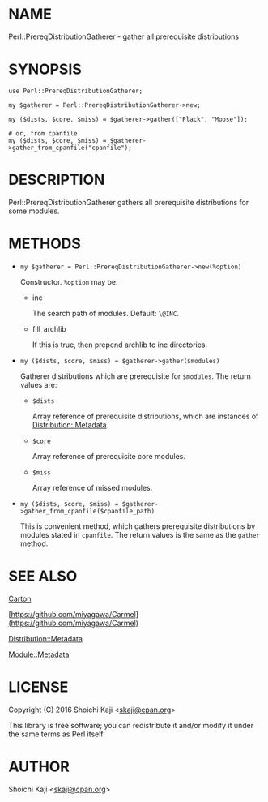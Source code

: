 # NAME

Perl::PrereqDistributionGatherer - gather all prerequisite distributions

# SYNOPSIS

    use Perl::PrereqDistributionGatherer;

    my $gatherer = Perl::PrereqDistributionGatherer->new;

    my ($dists, $core, $miss) = $gatherer->gather(["Plack", "Moose"]);

    # or, from cpanfile
    my ($dists, $core, $miss) = $gatherer->gather_from_cpanfile("cpanfile");

# DESCRIPTION

Perl::PrereqDistributionGatherer gathers all prerequisite distributions for some modules.

# METHODS

- `my $gatherer = Perl::PrereqDistributionGatherer->new(%option)`

    Constructor. `%option` may be:

    - inc

        The search path of modules. Default: `\@INC`.

    - fill\_archlib

        If this is true, then prepend archlib to inc directories.

- `my ($dists, $core, $miss) = $gatherer->gather($modules)`

    Gatherer distributions which are prerequisite for `$modules`.
    The return values are:

    - `$dists`

        Array reference of prerequisite distributions, which are instances of [Distribution::Metadata](https://metacpan.org/pod/Distribution::Metadata).

    - `$core`

        Array reference of prerequisite core modules.

    - `$miss`

        Array reference of missed modules.

- `my ($dists, $core, $miss) = $gatherer->gather_from_cpanfile($cpanfile_path)`

    This is convenient method, which gathers prerequisite distributions by modules stated in `cpanfile`.
    The return values is the same as the `gather` method.

# SEE ALSO

[Carton](https://metacpan.org/pod/Carton)

[https://github.com/miyagawa/Carmel](https://github.com/miyagawa/Carmel)

[Distribution::Metadata](https://metacpan.org/pod/Distribution::Metadata)

[Module::Metadata](https://metacpan.org/pod/Module::Metadata)

# LICENSE

Copyright (C) 2016 Shoichi Kaji &lt;skaji@cpan.org>

This library is free software; you can redistribute it and/or modify
it under the same terms as Perl itself.

# AUTHOR

Shoichi Kaji &lt;skaji@cpan.org>
